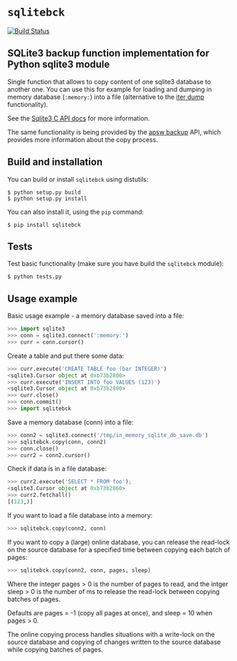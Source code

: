 # `sqlitebck`

[![Build Status](https://travis-ci.org/husio/python-sqlite3-backup.svg?branch=master)](https://travis-ci.org/husio/python-sqlite3-backup)


## SQLite3 backup function implementation for Python sqlite3 module

Single function that allows to copy content of one sqlite3 database to another one. You can use this for example for loading and dumping in memory database (`:memory:`) into a file (alternative to the [iter dump](https://docs.python.org/2/library/sqlite3.html#sqlite3.Connection.iterdump) functionality).

See the [Sqlite3 C API docs](http://www.sqlite.org/c3ref/backup_finish.html) for more information.

The same functionality is being provided by the [apsw backup](https://rogerbinns.github.io/apsw/backup.html) API, which provides more information about the copy process.


## Build and installation

You can build or install `sqlitebck` using distutils:

    $ python setup.py build
    $ python setup.py install

You can also install it, using the `pip` command:

    $ pip install sqlitebck



## Tests

Test basic functionality (make sure you have build the `sqlitebck` module):

    $ python tests.py


## Usage example

Basic usage example - a memory database saved into a file:


```python
>>> import sqlite3
>>> conn = sqlite3.connect(':memory:')
>>> curr = conn.cursor()
```

Create a table and put there some data:

```python
>>> curr.execute('CREATE TABLE foo (bar INTEGER)')
<sqlite3.Cursor object at 0xb73b2800>
>>> curr.execute('INSERT INTO foo VALUES (123)')
<sqlite3.Cursor object at 0xb73b2800>
>>> curr.close()
>>> conn.commit()
>>> import sqlitebck
```

Save a memory database (conn) into a file:

```python
>>> conn2 = sqlite3.connect('/tmp/in_memory_sqlite_db_save.db')
>>> sqlitebck.copy(conn, conn2)
>>> conn.close()
>>> curr2 = conn2.cursor()
```

Check if data is in a file database:

```python
>>> curr2.execute('SELECT * FROM foo');
<sqlite3.Cursor object at 0xb73b2860>
>>> curr2.fetchall()
[(123,)]
```

If you want to load a file database into a memory:

```python
>>> sqlitebck.copy(conn2, conn)
```

If you want to copy a (large) online database, you can release the read-lock on the source database for a specified time between copying each batch of pages:

```python
>>> sqlitebck.copy(conn2, conn, pages, sleep)
```

Where the integer pages > 0 is the number of pages to read, and the intger sleep > 0 is the number of ms to release the read-lock between copying batches of pages.

Defaults are pages = -1 (copy all pages at once), and sleep = 10 when pages > 0.

The online copying process handles situations with a write-lock on the source database and copying of changes written to the source database while copying batches of pages.
